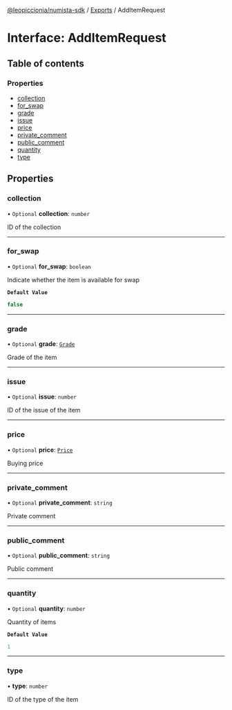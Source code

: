 [@leopiccionia/numista-sdk](../README.md) / [Exports](../modules.md) / AddItemRequest

# Interface: AddItemRequest

## Table of contents

### Properties

- [collection](AddItemRequest.md#collection)
- [for\_swap](AddItemRequest.md#for_swap)
- [grade](AddItemRequest.md#grade)
- [issue](AddItemRequest.md#issue)
- [price](AddItemRequest.md#price)
- [private\_comment](AddItemRequest.md#private_comment)
- [public\_comment](AddItemRequest.md#public_comment)
- [quantity](AddItemRequest.md#quantity)
- [type](AddItemRequest.md#type)

## Properties

### collection

• `Optional` **collection**: `number`

ID of the collection

___

### for\_swap

• `Optional` **for\_swap**: `boolean`

Indicate whether the item is available for swap

**`Default Value`**

```ts
false
```

___

### grade

• `Optional` **grade**: [`Grade`](../modules.md#grade)

Grade of the item

___

### issue

• `Optional` **issue**: `number`

ID of the issue of the item

___

### price

• `Optional` **price**: [`Price`](Price.md)

Buying price

___

### private\_comment

• `Optional` **private\_comment**: `string`

Private comment

___

### public\_comment

• `Optional` **public\_comment**: `string`

Public comment

___

### quantity

• `Optional` **quantity**: `number`

Quantity of items

**`Default Value`**

```ts
1
```

___

### type

• **type**: `number`

ID of the type of the item
